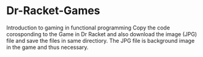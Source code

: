 # Dr-Racket-Games
Introduction to gaming  in functional programming 
Copy the code corosponding to the Game in Dr Racket and also download the image (JPG) file and save the files in same directiory. 
The JPG file is background image in the game and thus necessary.

